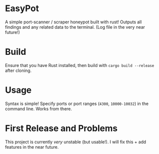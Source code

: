 # EasyPot

A simple port-scanner / scraper honeypot built with rust!
Outputs all findings and any related data to the terminal. (Log file in the very near future!)

# Build

Ensure that you have Rust installed, then build with `cargo build --release` after cloning.

# Usage

Syntax is simple! Specify ports or port ranges (`4300`, `10000-10032`) in the command line. Works from there.

# First Release and Problems

This project is currently *very* unstable (but usable!). I will fix this + add features in the near future.